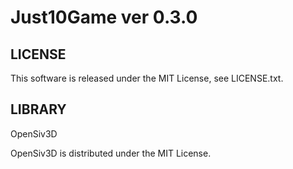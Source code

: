 # Just10Game  ver 0.3.0

## LICENSE

This software is released under the MIT License, see LICENSE.txt.

## LIBRARY

OpenSiv3D  

OpenSiv3D is distributed under the MIT License.
